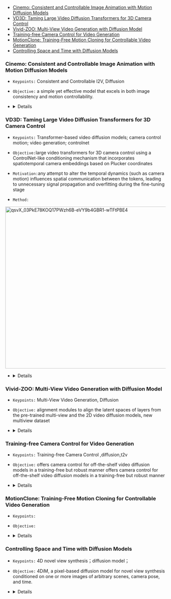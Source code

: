 - [Cinemo: Consistent and Controllable Image Animation with Motion Diffusion Models](#cinemo-consistent-and-controllable-image-animation-with-motion-diffusion-models)
- [VD3D: Taming Large Video Diffusion Transformers for 3D Camera Control](#vd3d-taming-large-video-diffusion-transformers-for-3d-camera-control)
- [Vivid-ZOO: Multi-View Video Generation with Diffusion Model](#vivid-zoo-multi-view-video-generation-with-diffusion-model)
- [Training-free Camera Control for Video Generation](#training-free-camera-control-for-video-generation)
- [MotionClone: Training-Free Motion Cloning for Controllable Video Generation](#motionclone-training-free-motion-cloning-for-controllable-video-generation)
- [Controlling Space and Time with Diffusion Models](#controlling-space-and-time-with-diffusion-models)

 


### Cinemo: Consistent and Controllable Image Animation with Motion Diffusion Models
- `Keypoints:` Consistent and Controllable I2V, Diffusion
- `Objective:` a simple yet effective model that excels in both image consistency and motion controllability.
-   <details>
    <summary>Details</summary>

    `Method:`
    - a.Motion residuals learning(flexibly respond to textual prompts)
    - Train Input = concat(ImageCond, FrameResidual+Noise+ImageCond)
    - Infer Input = concat(ImageCond, (PredictedFrameResidual)_(t-1)+ImageCond)
    - b.Motion intensity controllability: use S(video)=Average SSIM between frames as a condition
    - c.DCT-based noise refinement: Use Discrete Cosine Transformation (DCT) to combine high freq components of noise and low freq components of image as refined noise for denoising process
</details>


### VD3D: Taming Large Video Diffusion Transformers for 3D Camera Control
- `Keypoints:`  Transformer-based video diffusion models; camera control motion; video generation; controlnet
- `Objective:`large video transformers for 3D camera control using a ControlNet-like conditioning mechanism that incorporates spatiotemporal camera embeddings based on Plucker coordinates
- `Motivation:`any attempt to alter the temporal dynamics (such as camera motion) influences spatial communication between the tokens, leading to unnecessary signal propagation and overfitting during the fine-tuning stage

- `Method:`
<img width="508" alt="qsvX_03PkE78KOQ17PWzh6B-eVY9b4GBR1-wTFtPBE4" src="https://github.com/user-attachments/assets/18806876-2b19-4d3d-9896-26f82426d57d">

-   <details>
    <summary>Details</summary>

    - `Method:` 
    based on SnapVideo: 
    video_patch-->conditioned with camera plucker-->CrossAttn with textcond-->FIT Block-->new latent-->denoise-->output:pixel_level_video

    conditioned with camera plucker: similar to controlNet

</details>

### Vivid-ZOO: Multi-View Video Generation with Diffusion Model
- `Keypoints:` Multi-View Video Generation, Diffusion
- `Objective:` alignment modules to align the latent spaces of layers from the pre-trained multi-view and the 2D video diffusion models, new multiview dataset
-   <details>
    <summary>Details</summary>

    `Method:`
    - model:noise(bs,view_num,frame,c,h,w)—>pretrained multiview image diffusion layer—>3d-2d MLP(resblock)—>pretrained video diffusion layer—>2d-3d MLP(resblock)—>…
    - <img src="https://github.com/user-attachments/assets/9884b68f-a41b-4fc7-96e1-3ea51a13ab57">
    - <img src="https://github.com/user-attachments/assets/91e5c4f4-f001-469f-aae7-deb3e315b452">


</details>


### Training-free Camera Control for Video Generation
- `Keypoints:` Training-free Camera Control ,diffusion,t2v
- `Objective:` offers camera control for off-the-shelf video diffusion models in a training-free but robust manner offers camera control for off-the-shelf video diffusion models in a training-free but robust manner
-   <details>
    <summary>Details</summary>

    `Method:`
    - stage1: image -> point cloud -> images of new camera positions (still low quality)
    - stage2: images of new camera positions —diffusion—> noised images —denoise—>  high quality video
    - <img src="https://github.com/user-attachments/assets/e0cc0052-3960-49d3-b9b7-81bbf7ff83c2">

</details>


### MotionClone: Training-Free Motion Cloning for Controllable Video Generation
- `Keypoints:`
- `Objective:`
-   <details>
    <summary>Details</summary>

    - `Method:`
</details>


### Controlling Space and Time with Diffusion Models
- `Keypoints:` 4D novel view synthesis；diffusion model；
- `Objective:` 4DiM, a pixel-based diffusion model for novel view synthesis conditioned on one or more images of arbitrary scenes, camera pose, and time.
-   <details>
    <summary>Details</summary>

    `Method:`
    - Architecture: Finding a way to effectively condition on both camera pose and time in a way that allows for incomplete training data is essential; They thus propose to chain “Masked FiLM” layers for (positional encodings of) diffusion noise levels, per-pixel ray origins and directions, and video timestamps. When any of these conditioning signals is missing the FiLM layers are designed to reduce to the identity function;
    - Sampling：They propose multi-guidance to train on multi datasets including: A.a large-scale dataset of 30M videos without pose annotations：ScanNet++  and Matterport3D； B.We also use 1000 scenes from Street View with permission from Google, comprising posed panoramas with timestamps (i.e., it is a “4D” dataset)；
    - <img src="https://github.com/user-attachments/assets/51aec161-bd00-4a21-8ee6-709785c9fc12">

</details>


